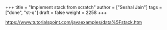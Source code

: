 +++
title = "Implement stack from scratch"
author = ["Seshal Jain"]
tags = ["done", "st-q"]
draft = false
weight = 2258
+++

<https://www.tutorialspoint.com/javaexamples/data%5Fstack.htm>
